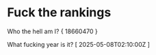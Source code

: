 # Fuck the rankings

Who the hell am I?
{ 18660470 }

What fucking year is it?
[ 2025-05-08T02:10:00Z ]
